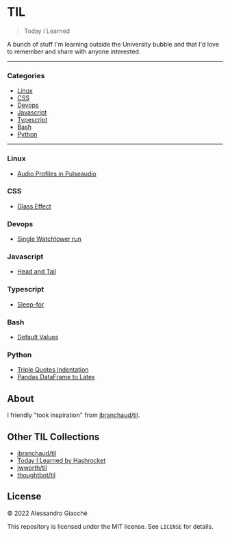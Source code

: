 # TIL

> Today I Learned

A bunch of stuff I'm learning outside the University bubble and that I'd love to remember and share with anyone interested.

---

### Categories

* [Linux](#linux)
* [CSS](#css)
* [Devops](#devops)
* [Javascript](#javascript)
* [Typescript](#typescript)
* [Bash](#bash)
* [Python](#python)

---

### Linux

- [Audio Profiles in Pulseaudio](linux/pulseaudio-profiles.md)

### CSS

- [Glass Effect](css/glass-effect.md)

### Devops

- [Single Watchtower run](devops/single-watchtower-run.md)

### Javascript

- [Head and Tail](javascript/head-and-tail.md)

### Typescript

- [Sleep-for](typescript/sleep-for.md)

### Bash

- [Default Values](bash/default-values.md)

### Python

- [Triple Quotes Indentation](python/triple-quotes-indentation.md)
- [Pandas DataFrame to Latex](python/dataframe-to-latex.md)

## About

I friendly "took inspiration" from [jbranchaud/til](https://github.com/jbranchaud/til).

## Other TIL Collections

* [jbranchaud/til](https://github.com/jbranchaud/til)
* [Today I Learned by Hashrocket](https://til.hashrocket.com)
* [jwworth/til](https://github.com/jwworth/til)
* [thoughtbot/til](https://github.com/thoughtbot/til)

## License

&copy; 2022 Alessandro Giacchè

This repository is licensed under the MIT license. See `LICENSE` for
details.
